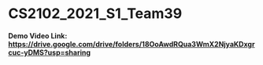 # CS2102_2021_S1_Team39
#### Demo Video Link: https://drive.google.com/drive/folders/18OoAwdRQua3WmX2NjyaKDxgrcuc-yDMS?usp=sharing
